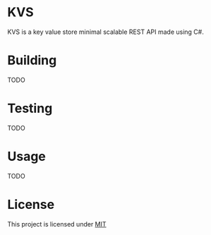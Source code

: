 # KVS

KVS is a key value store minimal scalable REST API made using C#. 

# Building

TODO

# Testing

TODO

# Usage

TODO

# License

This project is licensed under [MIT](https://github.com/PrestonLTaylor/PMS/blob/master/LICENSE)